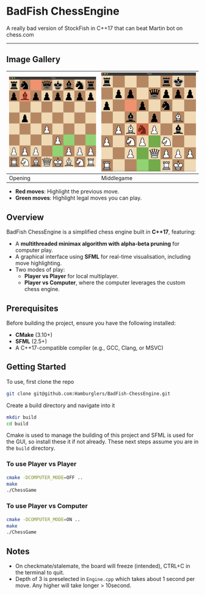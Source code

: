 # BadFish ChessEngine

A really bad version of StockFish in C++17 that can beat Martin bot on chess.com

---
## Image Gallery
| ![Opening 1](./gallery/opening.png) | ![Opening 2](./gallery/middlegame.png) |
|-------------------------------------|-------------------------------------|
| Opening                             | Middlegame                          |
- **Red moves**: Highlight the previous move.
- **Green moves**: Highlight legal moves you can play.
## **Overview**
BadFish ChessEngine is a simplified chess engine built in **C++17**, featuring:
- A **multithreaded minimax algorithm with alpha-beta pruning** for computer play.
- A graphical interface using **SFML** for real-time visualisation, including move highlighting.
- Two modes of play:
  - **Player vs Player** for local multiplayer.
  - **Player vs Computer**, where the computer leverages the custom chess engine.

## **Prerequisites**
Before building the project, ensure you have the following installed:
- **CMake** (3.10+)
- **SFML** (2.5+)
- A C++17-compatible compiler (e.g., GCC, Clang, or MSVC)

## Getting Started
To use, first clone the repo

```bash
git clone git@github.com:Hamburglers/BadFish-ChessEngine.git
```
Create a build directory and navigate into it
```bash
mkdir build
cd build
```
Cmake is used to manage the building of this project and SFML is used for the GUI, so install these it if not already. These next steps assume you are in the `build` directory.
### To use Player vs Player
```bash
cmake -DCOMPUTER_MODE=OFF ..
make
./ChessGame
```
### To use Player vs Computer
```bash
cmake -DCOMPUTER_MODE=ON ..
make
./ChessGame
```
## Notes
- On checkmate/stalemate, the board will freeze (intended), CTRL+C in the terminal to quit.
- Depth of 3 is preselected in `Engine.cpp` which takes about 1 second per move. Any higher will take longer > 10second.
